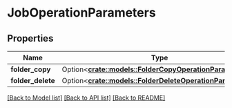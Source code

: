# JobOperationParameters

## Properties

Name | Type | Description | Notes
------------ | ------------- | ------------- | -------------
**folder_copy** | Option<[**crate::models::FolderCopyOperationParameters**](FolderCopyOperationParameters.md)> |  | [optional]
**folder_delete** | Option<[**crate::models::FolderDeleteOperationParameters**](FolderDeleteOperationParameters.md)> |  | [optional]

[[Back to Model list]](../README.md#documentation-for-models) [[Back to API list]](../README.md#documentation-for-api-endpoints) [[Back to README]](../README.md)


